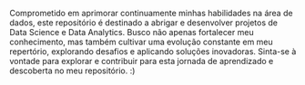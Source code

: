 Comprometido em aprimorar continuamente minhas habilidades na área de dados, este repositório é destinado a abrigar e desenvolver projetos de Data Science e Data Analytics. Busco não apenas fortalecer meu conhecimento, mas também cultivar uma evolução constante em meu repertório, explorando desafios e aplicando soluções inovadoras. Sinta-se à vontade para explorar e contribuir para esta jornada de aprendizado e descoberta no meu repositório. :)
